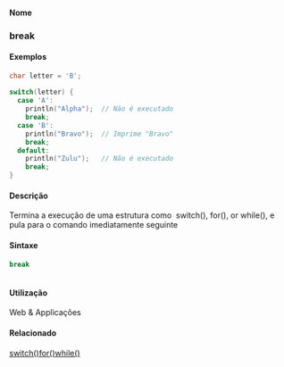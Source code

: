 
#### Nome
### break

#### Exemplos

```pde
char letter = 'B'; 
 
switch(letter) { 
  case 'A': 
    println("Alpha");  // Não é executado 
    break; 
  case 'B': 
    println("Bravo");  // Imprime "Bravo" 
    break; 
  default: 
    println("Zulu");   // Não é executado 
    break; 
} 

```

#### Descrição
Termina a execução de uma estrutura como  switch(), for(), or while(), e pula para o comando imediatamente seguinte

#### Sintaxe
```pde
break
            
```

#### Utilização

	
Web & Applicações

#### Relacionado
[switch()](switch_)[for()](for_)[while()](while_)
